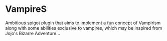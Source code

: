 # VampireS

Ambitious spigot plugin that aims to implement a fun concept of Vampirism along with some abilities exclusive to vampires, which may be inspired from Jojo's Bizarre Adventure...

